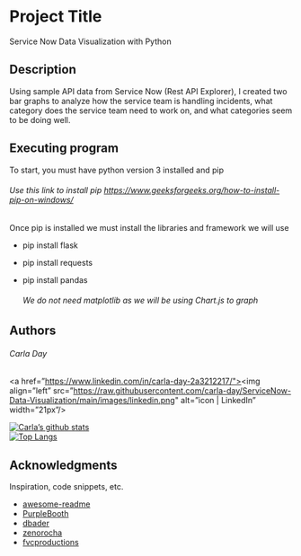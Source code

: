 # Project Title

Service Now Data Visualization with Python

## Description

Using sample API data from Service Now (Rest API Explorer), I created two bar graphs to analyze how the service team is handling incidents, what category does the service team need to work on, and 
what categories seem to be doing well. 

## Executing program
To start, you must have python version 3 installed and pip 
###### Use this link to install pip https://www.geeksforgeeks.org/how-to-install-pip-on-windows/ 

Once pip is installed we must install the libraries and framework we will use
* pip install flask
* pip install requests
* pip install pandas
    
    ###### *We do not need matplotlib as we will be using Chart.js to graph*

## Authors
###### Carla Day
<a href=”https://www.linkedin.com/in/carla-day-2a3212217/"><img align=”left” src=”https://raw.githubusercontent.com/carla-day/ServiceNow-Data-Visualization/main/images/linkedin.png" alt=”icon | LinkedIn” width=”21px”/></a>

[![Carla’s github stats](https://github-readme-stats.vercel.app/api?username=carla-day)](https://github.com/carla-day) 
<br>
[![Top Langs](https://github-readme-stats.vercel.app/api/top-langs/?username=carla-day&layout=compact)](https://github.com/carla-day)

## Acknowledgments

Inspiration, code snippets, etc.
* [awesome-readme](https://github.com/matiassingers/awesome-readme)
* [PurpleBooth](https://gist.github.com/PurpleBooth/109311bb0361f32d87a2)
* [dbader](https://github.com/dbader/readme-template)
* [zenorocha](https://gist.github.com/zenorocha/4526327)
* [fvcproductions](https://gist.github.com/fvcproductions/1bfc2d4aecb01a834b46)
